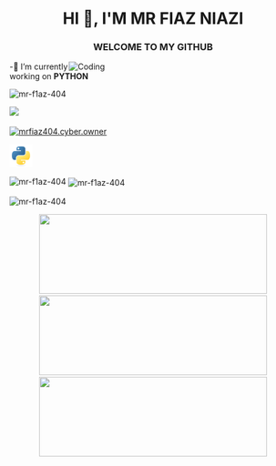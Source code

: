 <h1 align="center">HI 👋, I'M MR FIAZ NIAZI</h1>
<h3 align="center">WELCOME TO MY GITHUB</h3>
<img align="right" alt="Coding" width="400" src="https://media.tenor.com/rePDfDWO3XoAAAAd/hacking.gif">

-🔭 I’m currently working on **PYTHON**

<p align="left"> <img src="https://komarev.com/ghpvc/?username=mr-f1az-404&label=Profile%20views&color=0e75b6&style=flat" alt="mr-f1az-404" /> </p>
<a href="https://github.com/MR-F1AZ-404"><img src="https://img.shields.io/github/followers/MR-F1AZ-404?label=followers&style=social"/></a>

<a href="https://fb.com/mrfiaz404.cyber.owner" target="blank"><img align="center" src="https://raw.githubusercontent.com/rahuldkjain/github-profile-readme-generator/master/src/images/icons/Social/facebook.svg" alt="mrfiaz404.cyber.owner" height="30" width="40" /></a>
</p>


<p align="left"> <a href="https://www.python.org" target="_blank" rel="noreferrer"> <img src="https://raw.githubusercontent.com/devicons/devicon/master/icons/python/python-original.svg" alt="python" width="40" height="40"/> </a> </p>

<p><img align="left" src="https://github-readme-stats.vercel.app/api/top-langs?username=mr-f1az-404&show_icons=true&locale=en&layout=compact" alt="mr-f1az-404" /></p>

<p>&nbsp;<img align="center" src="https://github-readme-stats.vercel.app/api?username=mr-f1az-404&show_icons=true&locale=en" alt="mr-f1az-404" /></p>

<p><img align="center" src="https://github-readme-streak-stats.herokuapp.com/?user=mr-f1az-404&" alt="mr-f1az-404" /></p>

<p align="center">
<a href="https://github.com/MR-F1AZ-404/Random"><img width="400" height="140" src="https://github-readme-stats.vercel.app/api/pin/?username=MR-F1AZ-404&repo=Random&theme=chartreuse-blank"></a>
<a href="https://github.com/MR-F1AZ-404/apk"><img width="400" height="140" src="https://github-readme-stats.vercel.app/api/pin/?username=MR-F1AZ-404&repo=apk&theme=chartreuse-blank"></a>
<a href="https://github.com/MR-F1AZ-404/Mail"><img width="400" 
height="140" src="https://github-readme-stats.vercel.app/api/pin/?username=MR-F1AZ-404&repo=Mail&theme=chartreuse-blank"></a>
<a 
